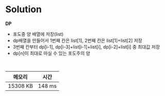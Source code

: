 # Solution

**DP**
- 포도중 양 배열에 저장(list)
- dp배열을 만들어서 1번째 칸은  list[1], 2번째 칸은 list[1]+list[2] 저장
- 3번째 칸부터 dp[i-1], dp[i-3]+list[i-1]+list[i], dp[i-2]+list[i] 중 최대값 저장
- dp[n]이 최대로 마실 수 있는 포도주의 양

</br>

|메모리|시간|
|---|---|
|15308 KB|148 ms|
